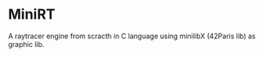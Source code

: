 # MiniRT
A raytracer engine from scracth in C language using minilibX (42Paris lib) as graphic lib. 
